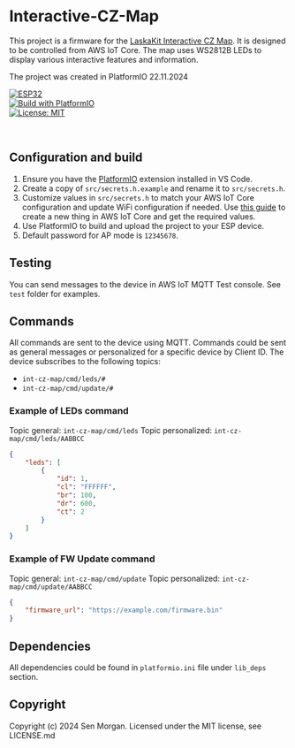 # Interactive-CZ-Map

This project is a firmware for the [LaskaKit Interactive CZ Map](https://www.laskakit.cz/laskakit-interaktivni-mapa-cr-ws2812b/). It is designed to be controlled from AWS IoT Core. The map uses WS2812B LEDs to display various interactive features and information.

The project was created in PlatformIO 22.11.2024

[![ESP32](https://img.shields.io/badge/ESP-32-000000.svg?longCache=true&style=flat&colorA=AA101F)](https://www.espressif.com/en/products/socs/esp32)<br>
[![Build with PlatformIO](https://img.shields.io/badge/Build%20with-PlatformIO-orange)](https://platformio.org/)<br>
[![License: MIT](https://img.shields.io/badge/License-MIT-brightgreen.svg)](https://opensource.org/licenses/MIT)

<br>

## Configuration and build
1. Ensure you have the [PlatformIO](https://platformio.org/) extension installed in VS Code.
3. Create a copy of `src/secrets.h.example` and rename it to `src/secrets.h`.
4. Customize values in `src/secrets.h` to match your AWS IoT Core configuration and update WiFi configuration if needed. Use [this guide](https://aws.amazon.com/ru/blogs/compute/building-an-aws-iot-core-device-using-aws-serverless-and-an-esp32/) to create a new thing in AWS IoT Core and get the required values.
5. Use PlatformIO to build and upload the project to your ESP device.
6. Default password for AP mode is `12345678`.

## Testing
You can send messages to the device in AWS IoT MQTT Test console. See `test` folder for examples.

## Commands
All commands are sent to the device using MQTT. Commands could be sent as general messages or personalized for a specific device by Client ID.
The device subscribes to the following topics:
- `int-cz-map/cmd/leds/#`
- `int-cz-map/cmd/update/#`

### Example of LEDs command
Topic general: `int-cz-map/cmd/leds`
Topic personalized: `int-cz-map/cmd/leds/AABBCC`
```json
{
    "leds": [
        {
            "id": 1,
            "cl": "FFFFFF",
            "br": 100,
            "dr": 600,
            "ct": 2
        }
    ]
}
```

### Example of FW Update command
Topic general: `int-cz-map/cmd/update`
Topic personalized: `int-cz-map/cmd/update/AABBCC`
```json
{
    "firmware_url": "https://example.com/firmware.bin"
}
```

## Dependencies
All dependencies could be found in `platformio.ini` file under `lib_deps` section.

## Copyright
Copyright (c) 2024 Sen Morgan. Licensed under the MIT license, see LICENSE.md